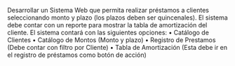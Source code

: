 Desarrollar un Sistema Web que permita realizar préstamos a clientes seleccionando monto y plazo (los plazos deben ser quincenales). El sistema debe contar con un reporte para mostrar la tabla de amortización del cliente.
El sistema contará con las siguientes opciones:
•	Catálogo de Clientes
•	Catálogo de Montos (Monto y  plazo)
•	Registro de Prestamos (Debe contar con filtro por Cliente)
•	Tabla de Amortización (Esta debe ir en el registro de préstamos como botón de acción)
